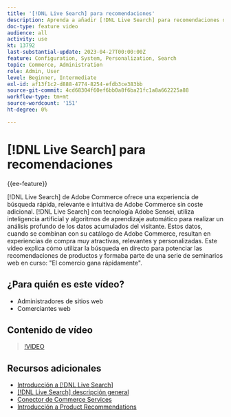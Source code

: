 ```yaml
---
title: '[!DNL Live Search] para recomendaciones'
description: Aprenda a añadir [!DNL Live Search] para recomendaciones de productos a su tienda y produzca experiencias de compra muy atractivas, relevantes y personalizadas.
doc-type: feature video
audience: all
activity: use
kt: 13792
last-substantial-update: 2023-04-27T00:00:00Z
feature: Configuration, System, Personalization, Search
topic: Commerce, Administration
role: Admin, User
level: Beginner, Intermediate
exl-id: af13f1c2-d888-4774-8254-efdb3ce383bb
source-git-commit: 4cd68304f60ef6bb0a8f6ba21fc1a8a662225a88
workflow-type: tm+mt
source-wordcount: '151'
ht-degree: 0%

---
```


# [!DNL Live Search] para recomendaciones

{{ee-feature}}

[!DNL Live Search] de Adobe Commerce ofrece una experiencia de búsqueda rápida, relevante e intuitiva de Adobe Commerce sin coste adicional. [!DNL Live Search] con tecnología Adobe Sensei, utiliza inteligencia artificial y algoritmos de aprendizaje automático para realizar un análisis profundo de los datos acumulados del visitante. Estos datos, cuando se combinan con su catálogo de Adobe Commerce, resultan en experiencias de compra muy atractivas, relevantes y personalizadas. Este vídeo explica cómo utilizar la búsqueda en directo para potenciar las recomendaciones de productos y formaba parte de una serie de seminarios web en curso: &quot;El comercio gana rápidamente&quot;.

## ¿Para quién es este vídeo?

- Administradores de sitios web
- Comerciantes web

## Contenido de vídeo

>[!VIDEO](https://video.tv.adobe.com/v/3412586?quality=12&learn=on)


## Recursos adicionales

- [Introducción a [!DNL Live Search]](https://experienceleague.adobe.com/docs/commerce-learn/tutorials/marketing/live-search.html)
- [[!DNL Live Search] descripción general](https://experienceleague.adobe.com/docs/commerce-merchant-services/live-search/overview.html)
- [Conector de Commerce Services](https://experienceleague.adobe.com/docs/commerce-merchant-services/user-guides/integration-services/saas.html)
- [Introducción a Product Recommendations](https://experienceleague.adobe.com/docs/commerce-merchant-services/product-recommendations/overview.html)
